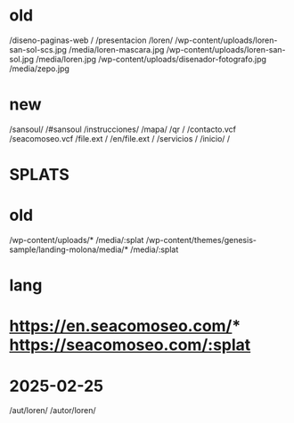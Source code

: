 # old
/diseno-paginas-web /
/presentacion /loren/
/wp-content/uploads/loren-san-sol-scs.jpg /media/loren-mascara.jpg
/wp-content/uploads/loren-san-sol.jpg /media/loren.jpg
/wp-content/uploads/disenador-fotografo.jpg /media/zepo.jpg

# new
/sansoul/ /#sansoul
/instrucciones/ /mapa/
/qr /
/contacto.vcf /seacomoseo.vcf
/file.ext /
/en/file.ext /
/servicios /
/inicio/ /

# SPLATS

# old
/wp-content/uploads/* /media/:splat
/wp-content/themes/genesis-sample/landing-molona/media/* /media/:splat

# lang
# https://en.seacomoseo.com/* https://seacomoseo.com/:splat

# 2025-02-25

/aut/loren/ /autor/loren/
